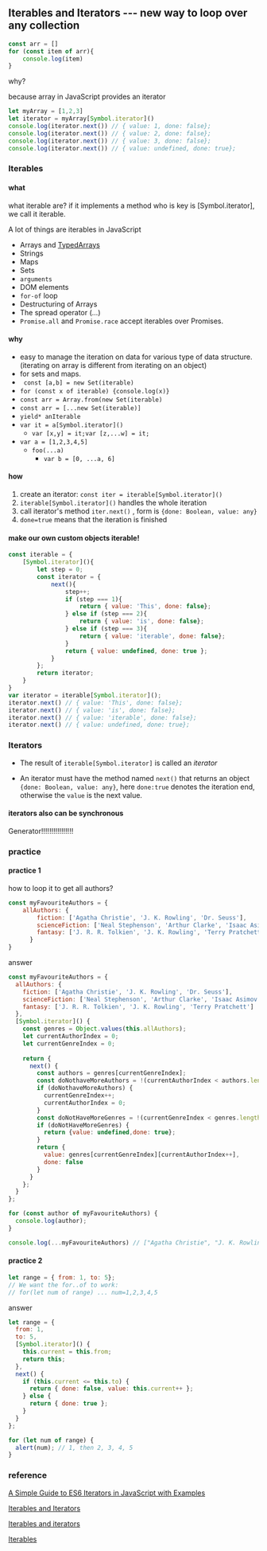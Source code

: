 ## Iterables and Iterators --- new way to loop over any collection

```js
const arr = []
for (const item of arr){
    console.log(item)
}
```

why?

because array in JavaScript provides an iterator

```js
let myArray = [1,2,3]
let iterator = myArray[Symbol.iterator]()
console.log(iterator.next()) // { value: 1, done: false};
console.log(iterator.next()) // { value: 2, done: false};
console.log(iterator.next()) // { value: 3, done: false};
console.log(iterator.next()) // { value: undefined, done: true};
```

### Iterables

#### what

what iterable are?  if it implements a method who is key is [Symbol.iterator], we call it iterable.

A lot of things are iterables in JavaScript

- Arrays and [TypedArrays](https://developer.mozilla.org/en-US/docs/Web/JavaScript/Reference/Global_Objects/TypedArray)
- Strings
- Maps
- Sets
- `arguments`
- DOM elements
- `for-of` loop
- Destructuring of Arrays
- The spread operator (...)
- `Promise.all` and `Promise.race` accept iterables over Promises.

#### why

- easy to manage the iteration on data for various type of data structure.(iterating on array is different from iterating on an object)
- for sets and maps.
- ` const [a,b] = new Set(iterable)`
- `for (const x of iterable) {console.log(x)}`
- `const arr = Array.from(new Set(iterable)`
- `const arr = [...new Set(iterable)]`
- `yield* anIterable`
- `var it = a[Symbol.iterator]() `
  - `var [x,y] = it;var [z,...w] = it;`
- `var a = [1,2,3,4,5]`
  - `foo(...a)`
    - `var b = [0, ...a, 6]`

#### how

1. create an iterator: `const iter = iterable[Symbol.iterator]()`
2. `iterable[Symbol.iterator]()` handles the whole iteration
3. call iterator's method `iter.next()` ,  form is `{done: Boolean, value: any}`
4. `done=true` means that the iteration is finished

#### make our own custom objects iterable!

```js
const iterable = {
    [Symbol.iterator](){
        let step = 0;
        const iterator = {
            next(){
                step++;
                if (step === 1){
                    return { value: 'This', done: false};
                } else if (step === 2){
                    return { value: 'is', done: false};
                } else if (step === 3){
                    return { value: 'iterable', done: false};
                }
                return { value: undefined, done: true };
            }
        };
        return iterator;
    }
}
var iterator = iterable[Symbol.iterator]();
iterator.next() // { value: 'This', done: false};
iterator.next() // { value: 'is', done: false};
iterator.next() // { value: 'iterable', done: false};
iterator.next() // { value: undefined, done: true};
```

### Iterators

- The result of `iterable[Symbol.iterator]` is called an *iterator*

- An iterator must have the method named `next()` that returns an object `{done: Boolean, value: any}`, here `done:true` denotes the iteration end, otherwise the `value` is the next value.

#### iterators also can be synchronous

Generator!!!!!!!!!!!!!!!!

### practice

#### practice 1

how to loop it to get all authors?

```js
const myFavouriteAuthors = {
    allAuthors: {
        fiction: ['Agatha Christie', 'J. K. Rowling', 'Dr. Seuss'],
        scienceFiction: ['Neal Stephenson', 'Arthur Clarke', 'Isaac Asimov', 'Robert Heinlein'],
        fantasy: ['J. R. R. Tolkien', 'J. K. Rowling', 'Terry Pratchett']
      }
}
```

answer

```js
const myFavouriteAuthors = {
  allAuthors: {
    fiction: ['Agatha Christie', 'J. K. Rowling', 'Dr. Seuss'],
    scienceFiction: ['Neal Stephenson', 'Arthur Clarke', 'Isaac Asimov', 'Robert Heinlein'],
    fantasy: ['J. R. R. Tolkien', 'J. K. Rowling', 'Terry Pratchett']
  },
  [Symbol.iterator]() {
    const genres = Object.values(this.allAuthors);
    let currentAuthorIndex = 0;
    let currentGenreIndex = 0;
    
    return {
      next() {
        const authors = genres[currentGenreIndex];
        const doNothaveMoreAuthors = !(currentAuthorIndex < authors.length);
        if (doNothaveMoreAuthors) {
          currentGenreIndex++;
          currentAuthorIndex = 0;
        }
        const doNotHaveMoreGenres = !(currentGenreIndex < genres.length);
        if (doNotHaveMoreGenres) {
          return {value: undefined,done: true};
        }
        return {
          value: genres[currentGenreIndex][currentAuthorIndex++],
          done: false
        }
      }
    };
  }
};

for (const author of myFavouriteAuthors) {
  console.log(author);
}

console.log(...myFavouriteAuthors) // ["Agatha Christie", "J. K. Rowling", "Dr. Seuss", "Neal Stephenson", "Arthur Clarke", "Isaac Asimov", "Robert Heinlein", "J. R. R. Tolkien", "J. K. Rowling", "Terry Pratchett"] 也太方便了吧！
```

#### practice 2

```js
let range = { from: 1, to: 5};
// We want the for..of to work:
// for(let num of range) ... num=1,2,3,4,5
```

answer

```js
let range = {
  from: 1,
  to: 5,
  [Symbol.iterator]() {
    this.current = this.from;
    return this;
  },
  next() {
    if (this.current <= this.to) {
      return { done: false, value: this.current++ };
    } else {
      return { done: true };
    }
  }
};

for (let num of range) {
  alert(num); // 1, then 2, 3, 4, 5
}
```

### reference

[A Simple Guide to ES6 Iterators in JavaScript with Examples](https://codeburst.io/a-simple-guide-to-es6-iterators-in-javascript-with-examples-189d052c3d8e)

[Iterables and Iterators](https://codeburst.io/javascript-es6-iterables-and-iterators-de18b54f4d4)

[Iterables and iterators](http://exploringjs.com/es6/ch_iteration.html)

[Iterables](https://javascript.info/iterable)